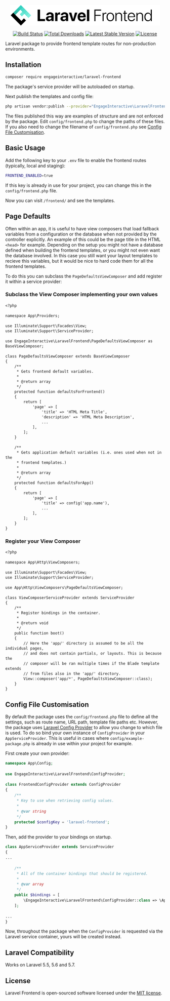 <p align="center"><img src="logo.svg" width="474px" alt="Laravel Frontend" /></p>

<p align="center">
<a href="https://travis-ci.org/engageinteractive/laravel-frontend"><img src="https://travis-ci.org/engageinteractive/laravel-frontend.svg" alt="Build Status"></a>
<a href="https://packagist.org/packages/engageinteractive/laravel-frontend"><img src="https://poser.pugx.org/engageinteractive/laravel-frontend/d/total.svg" alt="Total Downloads"></a>
<a href="https://packagist.org/packages/engageinteractive/laravel-frontend"><img src="https://poser.pugx.org/engageinteractive/laravel-frontend/v/stable.svg" alt="Latest Stable Version"></a>
<a href="https://packagist.org/packages/engageinteractive/laravel-frontend"><img src="https://poser.pugx.org/engageinteractive/laravel-frontend/license.svg" alt="License"></a>
</p>

Laravel package to provide frontend template routes for non-production environments.

## Installation

```sh
composer require engageinteractive/laravel-frontend
```

The package's service provider will be autoloaded on startup.

Next publish the templates and config file:

```sh
php artisan vendor:publish --provider="EngageInteractive\LaravelFrontend\ServiceProvider"
```

The files published this way are examples of structure and are not enforced by the package. Edit `config/frontend.php` to change the paths of these files. If you also need to change the filename of `config/frontend.php` see [Config File Customisation](#config-file-customisation).

## Basic Usage

Add the following key to your `.env` file to enable the frontend routes (typically, local and staging):

```sh
FRONTEND_ENABLED=true
```

If this key is already in use for your project, you can change this in the `config/frontend.php` file.

Now you can visit `/frontend/` and see the templates.

## Page Defaults

Often within an app, it is useful to have view composers that load fallback variables from a configuration or the database when not provided by the controller explicitly. An example of this could be the page title in the HTML `<head>` for example. Depending on the setup you might not have a database defined when building the frontend templates, or you might not even want the database involved. In this case you still want your layout templates to recieve this variables, but it would be nice to hard code them for all the frontend templates.

To do this you can subclass the `PageDefaultsViewComposer` and add register it within a service provider:

### Subclass the View Composer implementing your own values

```
<?php

namespace App\Providers;

use Illuminate\Support\Facades\View;
use Illuminate\Support\ServiceProvider;

use EngageInteractive\LaravelFrontend\PageDefaultsViewComposer as BaseViewComposer;

class PageDefaultsViewComposer extends BaseViewComposer
{
    /**
     * Gets frontend default variables.
     *
     * @return array
     */
    protected function defaultsForFrontend()
    {
        return [
            'page' => [
                'title' => 'HTML Meta Title',
                'description' => 'HTML Meta Description',
                ...
            ],
        ];
    }

    /**
     * Gets application default variables (i.e. ones used when not in the
     * frontend templates.)
     *
     * @return array
     */
    protected function defaultsForApp()
    {
        return [
            'page' => [
                'title' => config('app.name'),
                ...
            ],
        ];
    }
}
```

### Register your View Composer

```
<?php

namespace App\Http\ViewComposers;

use Illuminate\Support\Facades\View;
use Illuminate\Support\ServiceProvider;

use App\Http\ViewComposers\PageDefaultsViewComposer;

class ViewComposerServiceProvider extends ServiceProvider
{
    /**
     * Register bindings in the container.
     *
     * @return void
     */
    public function boot()
    {
        // Here the 'app/' directory is assumed to be all the individual pages,
        // and does not contain partials, or layouts. This is because the
        // composer will be ran multiple times if the Blade template extends
        // from files also in the 'app/' directory.
        View::composer('app/*', PageDefaultsViewComposer::class);
    }
}
```

## Config File Customisation

By default the package uses the `config/frontend.php` file to define all the settings, such as route name, URL path, template file paths etc. However, the package uses [Laravel Config Provider](https://github.com/engageinteractive/laravel-config-provider) to allow you change to which file is used. To do so bind your own instance of `ConfigProvider` in your `AppServiceProvider`. This is useful in cases where `config/example-package.php` is already in use within your project for example.

First create your own provider:

```php
namespace App\Config;

use EngageInteractive\LaravelFrontend\ConfigProvider;

class FrontendConfigProvider extends ConfigProvider
{
    /**
     * Key to use when retrieving config values.
     *
     * @var string
     */
    protected $configKey = 'laravel-frontend';
}
```

Then, add the provider to your bindings on startup.

```php
class AppServiceProvider extends ServiceProvider
{
...

    /**
     * All of the container bindings that should be registered.
     *
     * @var array
     */
    public $bindings = [
        \EngageInteractive\LaravelFrontend\ConfigProvider::class => \App\Config\FrontendConfigProvider::class,
    ];

...
}
```

Now, throughout the package when the `ConfigProvider` is requested via the Laravel service container, yours will be created instead.

## Laravel Compatibility

Works on Laravel 5.5, 5.6 and 5.7.

## License

Laravel Frontend is open-sourced software licensed under the [MIT license](http://opensource.org/licenses/MIT).
